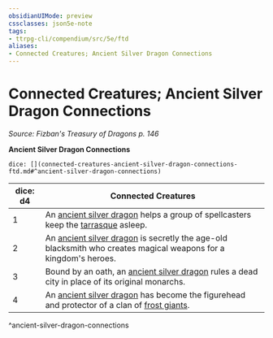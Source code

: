 ```yaml
---
obsidianUIMode: preview
cssclasses: json5e-note
tags:
- ttrpg-cli/compendium/src/5e/ftd
aliases:
- Connected Creatures; Ancient Silver Dragon Connections
---
```

# Connected Creatures; Ancient Silver Dragon Connections
*Source: Fizban's Treasury of Dragons p. 146* 

**Ancient Silver Dragon Connections**

`dice: [](connected-creatures-ancient-silver-dragon-connections-ftd.md#^ancient-silver-dragon-connections)`

| dice: d4 | Connected Creatures |
|----------|---------------------|
| 1 | An [ancient silver dragon](/3-Mechanics/CLI/Compendium/bestiary/dragon/ancient-silver-dragon.md) helps a group of spellcasters keep the [tarrasque](/3-Mechanics/CLI/Compendium/bestiary/monstrosity/tarrasque.md) asleep. |
| 2 | An [ancient silver dragon](/3-Mechanics/CLI/Compendium/bestiary/dragon/ancient-silver-dragon.md) is secretly the age-old blacksmith who creates magical weapons for a kingdom's heroes. |
| 3 | Bound by an oath, an [ancient silver dragon](/3-Mechanics/CLI/Compendium/bestiary/dragon/ancient-silver-dragon.md) rules a dead city in place of its original monarchs. |
| 4 | An [ancient silver dragon](/3-Mechanics/CLI/Compendium/bestiary/dragon/ancient-silver-dragon.md) has become the figurehead and protector of a clan of [frost giants](/3-Mechanics/CLI/Compendium/bestiary/giant/frost-giant.md). |
^ancient-silver-dragon-connections